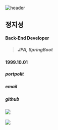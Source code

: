 <!--reference: https://yermi.tistory.com/entry/%EA%BF%80%ED%8C%81-Github-Readme-%EC%98%88%EC%81%98%EA%B2%8C-%EA%BE%B8%EB%AF%B8%EA%B8%B0-Readme-Header-Badge-Widget-%EB%93%B1-->

<!--capsule-render: https://github.com/kyechan99/capsule-render-->
![header](https://capsule-render.vercel.app/api?type=waving&color=auto&height=200&section=header&text=Hello,%20World!&fontSize=90)

## 정지성

#### Back-End Developer

> ##### JPA, SpringBoot

#### 1999.10.01

##### portpolit

##### email

##### github

<!--stats: https://github.com/anuraghazra/github-readme-stats-->
<img src="https://github-readme-stats.vercel.app/api/top-langs/?username=zzzzseong&layout=compact"><br><br>
<img src="https://github-readme-stats.vercel.app/api?username=zzzzseong&show_icons=true">

<!--
**zzzzseong/zzzzseong** is a ✨ _special_ ✨ repository because its `README.md` (this file) appears on your GitHub profile.

Here are some ideas to get you started:

- 🔭 I’m currently working on ...
- 🌱 I’m currently learning ...
- 👯 I’m looking to collaborate on ...
- 🤔 I’m looking for help with ...
- 💬 Ask me about ...
- 📫 How to reach me: ...
- 😄 Pronouns: ...
- ⚡ Fun fact: ...
-->
